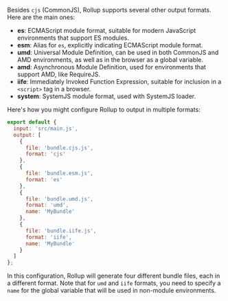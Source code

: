 Besides `cjs` (CommonJS), Rollup supports several other output formats. Here are the main ones:

- **es**: ECMAScript module format, suitable for modern JavaScript environments that support ES modules.
- **esm**: Alias for `es`, explicitly indicating ECMAScript module format.
- **umd**: Universal Module Definition, can be used in both CommonJS and AMD environments, as well as in the browser as a global variable.
- **amd**: Asynchronous Module Definition, used for environments that support AMD, like RequireJS.
- **iife**: Immediately Invoked Function Expression, suitable for inclusion in a `<script>` tag in a browser.
- **system**: SystemJS module format, used with SystemJS loader.

Here's how you might configure Rollup to output in multiple formats:

```javascript
export default {
  input: 'src/main.js',
  output: [
    {
      file: 'bundle.cjs.js',
      format: 'cjs'
    },
    {
      file: 'bundle.esm.js',
      format: 'es'
    },
    {
      file: 'bundle.umd.js',
      format: 'umd',
      name: 'MyBundle'
    },
    {
      file: 'bundle.iife.js',
      format: 'iife',
      name: 'MyBundle'
    }
  ]
};
```

In this configuration, Rollup will generate four different bundle files, each in a different format. Note that for `umd` and `iife` formats, you need to specify a `name` for the global variable that will be used in non-module environments.

